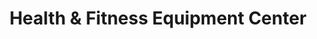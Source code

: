 ---
title: "Health & Fitness Equipment Center"
url: /north-olmsted/health-and-fitness-equipment-center/
shop: sports
---